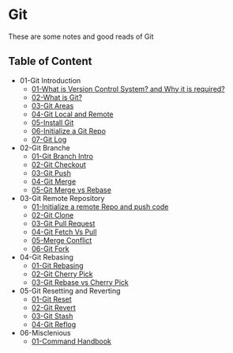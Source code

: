 # Git

These are some notes and good reads of Git
## Table of Content
* 01-Git Introduction
    * [01-What is Version Control System? and Why it is required? ](https://www.geeksforgeeks.org/version-control-systems/)
    * [02-What is Git?](https://www.atlassian.com/git/tutorials/what-is-git)
    * [03-Git Areas](https://medium.com/@lucasmaurer/git-gud-the-working-tree-staging-area-and-local-repo-a1f0f4822018)
    * [04-Git Local and Remote](https://medium.com/swlh/git-local-repo-and-github-remote-repo-eae1c948fbf5)
    * [05-Install Git](https://github.com/git-guides/install-git)
    * [06-Initialize a Git Repo](https://www.atlassian.com/git/tutorials/setting-up-a-repository#:~:text=To%20create%20a%20new%20repo,create%20a%20new%20main%20branch.)
    * [07-Git Log](https://www.atlassian.com/git/tutorials/git-log)
* 02-Git Branche
    * [01-Git Branch Intro](https://www.atlassian.com/git/tutorials/using-branches#:~:text=In%20Git%2C%20branches%20are%20a,branch%20to%20encapsulate%20your%20changes.)
    * [02-Git Checkout](https://www.atlassian.com/git/tutorials/using-branches/git-checkout)
    * [03-Git Push](https://www.freecodecamp.org/news/git-push-local-branch-to-remote-how-to-publish-a-new-branch-in-git/)
    * [04-Git Merge](https://www.atlassian.com/git/tutorials/using-branches/git-merge)
    * [05-Git Merge vs Rebase](https://www.atlassian.com/git/tutorials/merging-vs-rebasing)
* 03-Git Remote Repository
    * [01-Initialize a remote Repo and push code](https://medium.com/tech-learn-share/initialize-git-add-remote-origin-and-to-set-default-upstream-47e5d6dd955)
    * [02-Git Clone](https://www.atlassian.com/git/tutorials/setting-up-a-repository/git-clone#:~:text=Usage,copies%20an%20existing%20Git%20repository.)
    * [03-Git Pull Request](https://www.atlassian.com/git/tutorials/making-a-pull-request)
    * [04-Git Fetch Vs Pull](https://www.gitkraken.com/learn/git/problems/git-pull-vs-fetch#:~:text=When%20comparing%20Git%20pull%20vs,better%20bang%20for%20your%20buck.)
    * [05-Merge Conflict](https://www.atlassian.com/git/tutorials/using-branches/merge-conflicts)
    * [06-Git Fork](https://www.atlassian.com/git/tutorials/comparing-workflows/forking-workflow)
* 04-Git Rebasing
    * [01-Git Rebasing](https://www.atlassian.com/git/tutorials/rewriting-history/git-rebase)
    * [02-Git Cherry Pick](https://www.atlassian.com/git/tutorials/cherry-pick#:~:text=git%20cherry%2Dpick%20is%20a,be%20useful%20for%20undoing%20changes.)
    * [03-Git Rebase vs Cherry Pick](https://www.educative.io/answers/what-are-git-rebase-and-cherry-pick)
* 05-Git Resetting and Reverting
    * [01-Git Reset](https://www.atlassian.com/git/tutorials/undoing-changes/git-reset)
    * [02-Git Revert](https://www.atlassian.com/git/tutorials/undoing-changes/git-revert#:~:text=The%20git%20revert%20command%20is%20a%20forward%2Dmoving%20undo%20operation,in%20regards%20to%20losing%20work.)
    * [03-Git Stash](https://www.atlassian.com/git/tutorials/saving-changes/git-stash)
    * [04-Git Reflog](https://www.atlassian.com/git/tutorials/rewriting-history/git-reflog)
* 06-Misclenious
    * [01-Command Handbook](/COMMANDS.md)
